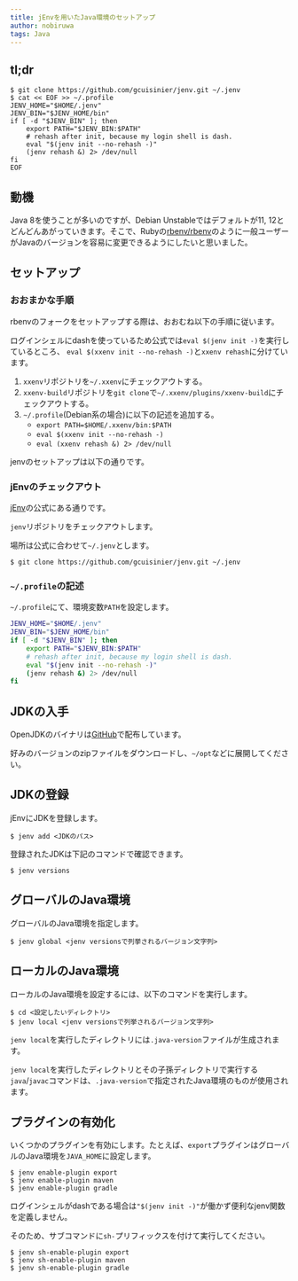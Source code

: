 ```yaml
---
title: jEnvを用いたJava環境のセットアップ
author: nobiruwa
tags: Java
---
```


## tl;dr

``` console
$ git clone https://github.com/gcuisinier/jenv.git ~/.jenv
$ cat << EOF >> ~/.profile
JENV_HOME="$HOME/.jenv"
JENV_BIN="$JENV_HOME/bin"
if [ -d "$JENV_BIN" ]; then
    export PATH="$JENV_BIN:$PATH"
    # rehash after init, because my login shell is dash.
    eval "$(jenv init --no-rehash -)"
    (jenv rehash &) 2> /dev/null
fi
EOF
```

## 動機

Java 8を使うことが多いのですが、Debian Unstableではデフォルトが11, 12とどんどんあがっていきます。そこで、Rubyの[rbenv/rbenv](https://github.com/rbenv/rbenv)のように一般ユーザーがJavaのバージョンを容易に変更できるようにしたいと思いました。

## セットアップ

### おおまかな手順

rbenvのフォークをセットアップする際は、おおむね以下の手順に従います。

ログインシェルにdashを使っているため公式では`eval $(jenv init -)`を実行しているところ、
`eval $(xxenv init --no-rehash -)`と`xxenv rehash`に分けています。

1. `xxenv`リポジトリを`~/.xxenv`にチェックアウトする。
2. `xxenv-build`リポジトリを`git clone`で`~/.xxenv/plugins/xxenv-build`にチェックアウトする。
3. `~/.profile`(Debian系の場合)に以下の記述を追加する。
   - `export PATH=$HOME/.xxenv/bin:$PATH`
   - `eval $(xxenv init --no-rehash -)`
   - `eval (xxenv rehash &) 2> /dev/null`

jenvのセットアップは以下の通りです。

### jEnvのチェックアウト

[jEnv](https://www.jenv.be/)の公式にある通りです。

`jenv`リポジトリをチェックアウトします。

場所は公式に合わせて`~/.jenv`とします。

```console
$ git clone https://github.com/gcuisinier/jenv.git ~/.jenv
```

### `~/.profile`の記述

`~/.profile`にて、環境変数`PATH`を設定します。

```bash
JENV_HOME="$HOME/.jenv"
JENV_BIN="$JENV_HOME/bin"
if [ -d "$JENV_BIN" ]; then
    export PATH="$JENV_BIN:$PATH"
    # rehash after init, because my login shell is dash.
    eval "$(jenv init --no-rehash -)"
    (jenv rehash &) 2> /dev/null
fi
```

## JDKの入手

OpenJDKのバイナリは[GitHub](https://github.com/ojdkbuild/ojdkbuild/releases)で配布しています。

好みのバージョンのzipファイルをダウンロードし、`~/opt`などに展開してください。

## JDKの登録

jEnvにJDKを登録します。

```console
$ jenv add <JDKのパス>
```

登録されたJDKは下記のコマンドで確認できます。

``` console
$ jenv versions
```

## グローバルのJava環境

グローバルのJava環境を指定します。

```console
$ jenv global <jenv versionsで列挙されるバージョン文字列>
```

## ローカルのJava環境

ローカルのJava環境を設定するには、以下のコマンドを実行します。

```console
$ cd <設定したいディレクトリ>
$ jenv local <jenv versionsで列挙されるバージョン文字列>
```

`jenv local`を実行したディレクトリには`.java-version`ファイルが生成されます。

`jenv local`を実行したディレクトリとその子孫ディレクトリで実行する`java`/`javac`コマンドは、`.java-version`で指定されたJava環境のものが使用されます。

## プラグインの有効化

いくつかのプラグインを有効にします。たとえば、`export`プラグインはグローバルのJava環境を`JAVA_HOME`に設定します。

```console
$ jenv enable-plugin export
$ jenv enable-plugin maven
$ jenv enable-plugin gradle
```

ログインシェルがdashである場合は`"$(jenv init -)"`が働かず便利なjenv関数を定義しません。

そのため、サブコマンドに`sh-`プリフィックスを付けて実行してください。

```console
$ jenv sh-enable-plugin export
$ jenv sh-enable-plugin maven
$ jenv sh-enable-plugin gradle
```
